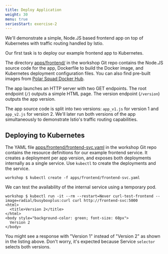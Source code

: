 ```yaml
---
title: Deploy Application
weight: 30
menu: true
seriesStart: exercise-2
---
```


We'll demonstrate a simple, Node.JS based frontend app on top of Kubernetes with traffic routing handled by Istio.

Our first task is to deploy our example frontend app to Kubernetes.

The directory [apps/frontend/](https://github.com/polarsquad/istio-workshop/tree/master/apps/frontend) in the workshop Git repo contains the Node.JS source code for the app, Dockerfile to build the Docker image, and Kubernetes deployment configuration files. You can also find pre-built images from [Polar Squad Docker Hub](https://hub.docker.com/r/polarsquad/example-frontend/).

The app launches an HTTP server with two GET endpoints. The root endpoint (`/`) outputs a simple HTML page. The version endpoint (`/version`) outputs the app version.

The app source code is split into two versions: `app_v1.js` for version 1 and `app_v2.js` for version 2. We'll later run both versions of the app simultaneously to demonstrate Istio's traffic routing capabilities.

## Deploying to Kubernetes

The YAML file [apps/frontend/frontend-svc.yaml](https://github.com/polarsquad/istio-workshop/tree/master/apps/frontend/frontend-svc.yaml) in the workshop Git repo contains the resource definitions for our example frontend service. It creates a deployment per app version, and exposes both deployments internally as a single service. Use `kubectl` to create the deployments and the service.

```shell
workshop $ kubectl create -f apps/frontend/frontend-svc.yaml
```

We can test the availability of the internal service using a temporary pod.

```shell
workshop $ kubectl run -it --rm --restart=Never curl-test-frontend --image=radial/busyboxplus:curl curl http://frontend-svc:5000
<html>
  <title>Version 2</title>
</html>
<body style="background-color: green; font-size: 60px">
  Version 2
</body>
```

You might see a response with "Version 1" instead of "Version 2" as shown in the listing above. Don't worry, it's expected because Service `selector` selects both versions.
